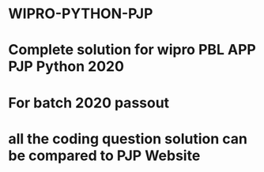 # WIPRO-PYTHON-PJP
# Complete solution for wipro PBL APP PJP Python 2020
# For batch 2020 passout
# all the coding question solution can be compared to PJP Website
